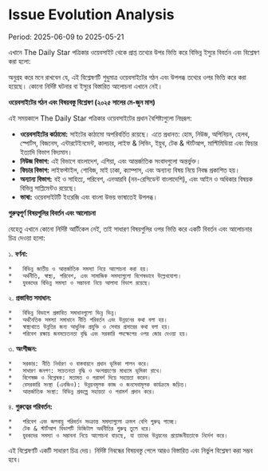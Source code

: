 # Issue Evolution Analysis

Period: 2025-06-09 to 2025-05-21

এখানে The Daily Star পত্রিকার ওয়েবসাইট থেকে প্রাপ্ত তথ্যের উপর ভিত্তি করে বিভিন্ন ইস্যুর বিবর্তন এবং বিশ্লেষণ করা হলো:

অনুগ্রহ করে মনে রাখবেন যে, এই বিশ্লেষণটি শুধুমাত্র ওয়েবসাইটের গঠন এবং উপলব্ধ তথ্যের ওপর ভিত্তি করে করা হয়েছে। কোনো নির্দিষ্ট ঘটনার বা ইস্যুর বিস্তারিত আলোচনা এখানে নেই।

**ওয়েবসাইটের গঠন এবং বিষয়বস্তু বিশ্লেষণ (২০২৫ সালের মে-জুন মাস)**

এই সময়কালে The Daily Star পত্রিকার ওয়েবসাইটের প্রধান বৈশিষ্ট্যগুলো নিম্নরূপ:

*   **ওয়েবসাইটের কাঠামো:** সাইটের কাঠামো অপরিবর্তিত রয়েছে। এতে প্রধানত: হোম, নিউজ, অপিনিয়ন, হেলথ, স্পোর্টস, বিজনেস, এন্টারটেইনমেন্ট, কালচার, লাইফ & লিভিং, ইয়ুথ, টেক & স্টার্টআপ, মাল্টিমিডিয়া এবং ফিচার ইত্যাদি বিভাগ বিদ্যমান।
*   **নিউজ বিভাগ:** এই বিভাগে বাংলাদেশ, এশিয়া, এবং আন্তর্জাতিক সংবাদগুলো অন্তর্ভুক্ত।
*   **ফিচার বিভাগ:** লাইফস্টাইল, শোবিজ, মাই ঢাকা, ক্যাম্পাস, এবং অন্যান্য বিষয় নিয়ে নিবন্ধ প্রকাশিত হয়।
*   **অন্যান্য বিভাগ:** বই ও সাহিত্য, পরিবেশ, এনআরবি (নন-রেসিডেন্ট বাংলাদেশি), এবং আইন ও অধিকার বিষয়ক বিভিন্ন সাপ্লিমেন্টও রয়েছে।
*   **ভাষা:** ওয়েবসাইটটি ইংরেজি এবং বাংলা উভয় ভাষাতেই উপলব্ধ।

**গুরুত্বপূর্ণ বিষয়গুলির বিবর্তন এবং আলোচনা**

যেহেতু এখানে কোনো নির্দিষ্ট আর্টিকেল নেই, তাই সাধারণ বিষয়গুলির ওপর ভিত্তি করে একটি বিবর্তন এবং আলোচনার চিত্র দেওয়া হলো:

১.  **বর্ণনা:**

    *   বিভিন্ন জাতীয় ও আন্তর্জাতিক সমস্যা নিয়ে আলোচনা করা হয়।
    *   অর্থনীতি, স্বাস্থ্য, পরিবেশ, এবং সামাজিক সমস্যাগুলো বিশেষভাবে উল্লেখযোগ্য।
    *   যুবকদের বিভিন্ন সমস্যা ও সম্ভাবনা নিয়ে আলাদা বিভাগ রয়েছে।
২.  **প্রস্তাবিত সমাধান:**

    *   বিভিন্ন বিভাগে প্রস্তাবিত সমাধানগুলো ভিন্ন ভিন্ন।
    *   অর্থনৈতিক সমস্যা সমাধানে নীতি পরিবর্তন এবং উন্নয়নের কথা বলা হয়।
    *   স্বাস্থ্যখাতে উন্নতির জন্য আধুনিক প্রযুক্তি ও সেবার প্রসারের কথা বলা হয়।
    *   পরিবেশ রক্ষায় জনসচেতনতা বৃদ্ধি এবং সরকারি পদক্ষেপের ওপর জোর দেওয়া হয়।
৩.  **অংশীজন:**

    *   সরকার: নীতি নির্ধারণ ও বাস্তবায়নে প্রধান ভূমিকা পালন করে।
    *   সাধারণ জনগণ: সচেতনতা বৃদ্ধি ও অংশগ্রহণের মাধ্যমে ভূমিকা রাখে।
    *   বিশেষজ্ঞ ও বিশ্লেষক: মতামত ও পরামর্শ দিয়ে সহায়তা করেন।
    *   বেসরকারি সংস্থা (এনজিও): উন্নয়নমূলক কাজ ও জনসেবামূলক কার্যক্রমে জড়িত।
    *   আন্তর্জাতিক সংস্থা: বিভিন্ন প্রকল্পে সহায়তা ও পরামর্শ প্রদান করে।
৪.  **গুরুত্বের পরিবর্তন:**

    *   পরিবেশ এবং জলবায়ু পরিবর্তন সংক্রান্ত সমস্যাগুলো ক্রমশ বেশি গুরুত্ব পাচ্ছে।
    *   টেক & স্টার্টআপ বিভাগটি ডিজিটাল অর্থনীতির গুরুত্ব তুলে ধরে।
    *   যুবকদের সমস্যা ও সম্ভাবনা নিয়ে আলোচনা বাড়ছে, যা তাদের উন্নয়নের প্রয়োজনীয়তাকে নির্দেশ করে।

    
এই বিশ্লেষণটি একটি সাধারণ চিত্র দেয়। নির্দিষ্ট নিবন্ধের বিষয়বস্তু পেলে আরও বিস্তারিত এবং নির্ভুল বিশ্লেষণ করা সম্ভব হবে।
